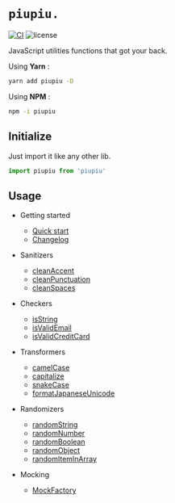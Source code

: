 # `piupiu.`

[![CI](./docs/https://github.com/thomasbrodusch/piupiu/actions/workflows/ci.yaml/badge.svg?branch=develop)](./docs/https://github.com/thomasbrodusch/hive/actions/workflows/ci.yaml)
![license](./docs/https://img.shields.io/github/license/thomasbrodusch/piupiu?color=%2365C764)

JavaScript utilities functions that got your back.

Using **Yarn** :
```bash
yarn add piupiu -D
```
Using **NPM** :
```bash
npm -i piupiu 
```

## Initialize

Just import it like any other lib.

```javascript
import piupiu from 'piupiu'
```

## Usage

- Getting started
    - [Quick start](./docs/quickstart.md)
    - [Changelog](./docs/changelog.md)

- Sanitizers
    - [ cleanAccent ](./docs/sanitizers/cleanAccents.md)
    - [ cleanPunctuation ](./docs/sanitizers/cleanPunctuation.md)
    - [ cleanSpaces ](./docs/sanitizers/cleanSpaces.md)

- Checkers
    - [ isString ](./docs/checkers/isString.md)
    - [ isValidEmail ](./docs/checkers/isValidEmail.md)
    - [ isValidCreditCard ](./docs/checkers/isValidCreditCard.md)

- Transformers
    - [ camelCase ](./docs/transformers/camelCase.md)
    - [ capitalize ](./docs/transformers/capitalize.md)
    - [ snakeCase ](./docs/transformers/snakeCase.md)
    - [ formatJapaneseUnicode ](./docs/transformers/formatJapaneseUnicode.md)

- Randomizers
    - [ randomString ](./docs/randomizers/randomString.md)
    - [ randomNumber ](./docs/randomizers/randomNumber.md)
    - [ randomBoolean ](./docs/randomizers/randomBoolean.md)
    - [ randomObject ](./docs/randomizers/randomObject.md)
    - [ randomItemInArray ](./docs/randomizers/randomItemInArray.md)

- Mocking
    - [ MockFactory ](./docs/mocking/mockFactory.md)
